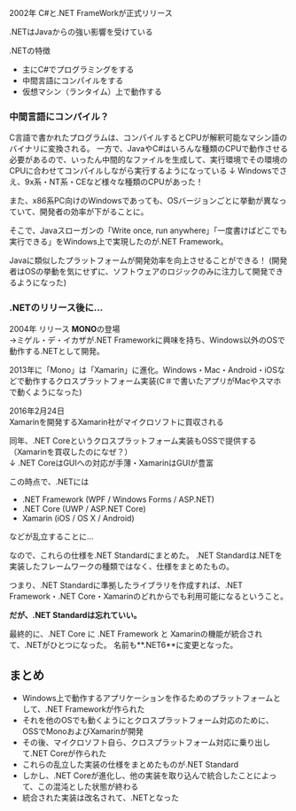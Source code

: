 2002年
C#と.NET FrameWorkが正式リリース

.NETはJavaからの強い影響を受けている

.NETの特徴
- 主にC#でプログラミングをする
- 中間言語にコンパイルをする
- 仮想マシン（ランタイム）上で動作する


### 中間言語にコンパイル？
C言語で書かれたプログラムは、コンパイルするとCPUが解釈可能なマシン語のバイナリに変換される。
一方で、JavaやC#はいろんな種類のCPUで動作させる必要があるので、いったん中間的なファイルを生成して、実行環境でその環境のCPUに合わせてコンパイルしながら実行するようになっている
↓
Windowsでさえ、9x系・NT系・CEなど様々な種類のCPUがあった！

また、x86系PC向けのWindowsであっても、OSバージョンごとに挙動が異なっていて、開発者の効率が下がることに。

そこで、Javaスローガンの「Write once, run anywhere」「一度書けばどこでも実行できる」をWindows上で実現したのが.NET Framework。

Javaに類似したプラットフォームが開発効率を向上させることができる！
(開発者はOSの挙動を気にせずに、ソフトウェアのロジックのみに注力して開発できるようになった)

### .NETのリリース後に…
2004年 リリース
**MONO**の登場  
→ミゲル・デ・イカザが.NET Frameworkに興味を持ち、Windows以外のOSで動作する.NETとして開発。

2013年に「Mono」は「Xamarin」に進化。Windows・Mac・Android・iOSなどで動作するクロスプラットフォーム実装(C＃で書いたアプリがMacやスマホで動くようになった)

2016年2月24日  
Xamarinを開発するXamarin社がマイクロソフトに買収される  

同年、.NET Coreというクロスプラットフォーム実装もOSSで提供する（Xamarinを買収したのになぜ？）  
↓
.NET CoreはGUIへの対応が手薄・XamarinはGUIが豊富

この時点で、.NETには

- .NET Framework (WPF / Windows Forms / ASP.NET) 
- .NET Core (UWP / ASP.NET Core) 
- Xamarin (iOS / OS X / Android) 

などが乱立することに…

なので、これらの仕様を.NET Standardにまとめた。
.NET Standardは.NETを実装したフレームワークの種類ではなく、仕様をまとめたもの。

つまり、.NET Standardに準拠したライブラリを作成すれば、.NET Framework・.NET Core・Xamarinのどれからでも利用可能になるということ。

**だが、.NET Standardは忘れていい。**

最終的に、.NET Core に .NET Framework と Xamarinの機能が統合されて、.NETがひとつになった。
名前も**.NET6**に変更となった。

## まとめ
- Windows上で動作するアプリケーションを作るためのプラットフォームとして、.NET Frameworkが作られた
- それを他のOSでも動くようにとクロスプラットフォーム対応のために、OSSでMonoおよびXamarinが開発
- その後、マイクロソフト自ら、クロスプラットフォーム対応に乗り出して.NET Coreが作られた
- これらの乱立した実装の仕様をまとめたものが.NET Standard
- しかし、.NET Coreが進化し、他の実装を取り込んで統合したことによって、この混沌とした状態が終わる
- 統合された実装は改名されて、.NETとなった